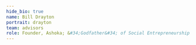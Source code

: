 ```yaml
---
hide_bio: true
name: Bill Drayton
portrait: drayton
team: advisors
role: Founder, Ashoka; &#34;Godfather&#34; of Social Entrepreneurship
---
```


